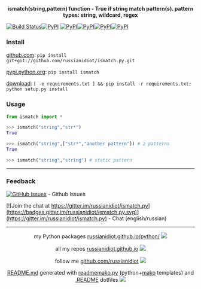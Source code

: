 <p align="center">
	<b>ismatch(string,pattern) function - True if string match pattern(s). pattern types: string, wildcard, regex</b>
</p>

[![Build Status](https://travis-ci.org/russianidiot/ismatch.py.svg?branch=master)](https://travis-ci.org/russianidiot/ismatch.py)[![PyPI](https://img.shields.io/pypi/v/ismatch.svg)](https://pypi.python.org/pypi/ismatch)
[![PyPI](https://img.shields.io/pypi/pyversions/ismatch.svg)](https://pypi.python.org/pypi/ismatch)[![PyPI](https://img.shields.io/pypi/dm/ismatch.svg)](https://pypi.python.org/pypi/ismatch)[![PyPI](https://img.shields.io/pypi/dw/ismatch.svg)](https://pypi.python.org/pypi/ismatch)[![PyPI](https://img.shields.io/pypi/dd/ismatch.svg)](https://pypi.python.org/pypi/ismatch)

	

### Install

[github.com](http://github.com/russianidiot/ismatch.py):
`pip install git+git://github.com/russianidiot/ismatch.py.git`

[pypi.python.org](https://pypi.python.org/pypi/ismatch/): `pip install ismatch`

[download](https://github.com/russianidiot/ismatch.py/archive/master.zip): `[ -e requirements.txt ] && pip install -r requirements.txt; python setup.py install`

	

	

	

### Usage

```python
from ismatch import *

>>> ismatch("string","str*")
True

>>> ismatch("string",["str*","another pattern"]) # 2 patterns
True

>>> ismatch("string","string") # static pattern
```

* * *

### Feedback

[![GitHub issues](https://img.shields.io/github/issues/russianidiot/ismatch.py.svg)](https://github.com/russianidiot/ismatch.py/issues) - Github Issues

[![Join the chat at https://gitter.im/russianidiot/ismatch.py](https://badges.gitter.im/russianidiot/ismatch.py.svg)](https://gitter.im/russianidiot/ismatch.py) - Chat (english/russian) 

* * *

<p align="center">
my Python packages <a href="http://russianidiot.github.io/python/">russianidiot.github.io/python/</a>
<img src="http://russianidiot.github.io/images/python/16.png" />
</p>

<p align="center">
	all my repos <a href="http://russianidiot.github.io/">russianidiot.github.io</a> <img src="http://russianidiot.github.io/images/star/16.png" />
</p>

<p align="center">
	follow me <a href="http://github.com/russianidiot">github.com/russianidiot</a>
<img src="http://russianidiot.github.io/images/github/16.png" />
</p>

<p align="center">
	<a href="https://raw.githubusercontent.com/russianidiot/ismatch.py/master/README.md">README.md</a> generated with <a href="https://github.com/russianidiot/readme-mako.py">readmemako.py</a> (python+<a href="http://www.makotemplates.org/">mako</a> templates) and <a href="https://github.com/russianidiot-dotfiles/.README">.README</a> dotfiles 
<img src="http://russianidiot.github.io/images/book/16.png">
</p>